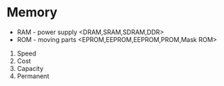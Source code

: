 # Memory

* RAM - power supply <DRAM,SRAM,SDRAM,DDR>
* ROM - moving parts <EPROM,EEPROM,EEPROM,PROM,Mask ROM>

1. Speed
2. Cost
3. Capacity
4. Permanent